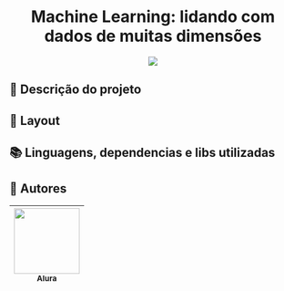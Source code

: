 <h1 align="center"> Machine Learning: lidando com dados de muitas dimensões </h1>

<p align="center">
   <img src="http://img.shields.io/static/v1?label=STATUS&message=EM%20DESENVOLVIMENTO&color=RED&style=for-the-badge"/>
</p>

## :open_file_folder: Descrição do projeto 
<p align="justify">

</p>

## :dash: Layout

## :books: Linguagens, dependencias e libs utilizadas
<div style="display: inline_block">
</div>          

## :raising_hand: Autores
| [<img src="https://user-images.githubusercontent.com/106707389/187273477-45a53362-7158-4c5e-b0f5-68c92aec9182.png" width=115><br><sub>Alura</sub>](https://www.alura.com.br) |
| :---: |
